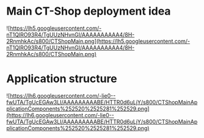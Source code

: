 # Main CT-Shop deployment idea #
![https://lh5.googleusercontent.com/-nT1QlRO93R4/TgUUzNHvnGI/AAAAAAAAAA4/8H-2RnmhkAc/s800/CTShopMain.png](https://lh5.googleusercontent.com/-nT1QlRO93R4/TgUUzNHvnGI/AAAAAAAAAA4/8H-2RnmhkAc/s800/CTShopMain.png)
# Application structure #
![https://lh6.googleusercontent.com/-lie0--fwUTA/TgUcEGAw3LI/AAAAAAAAABE/HTTR0d6uLjY/s800/CTShopMainApplicationComponents%252520%2525281%252529.png](https://lh6.googleusercontent.com/-lie0--fwUTA/TgUcEGAw3LI/AAAAAAAAABE/HTTR0d6uLjY/s800/CTShopMainApplicationComponents%252520%2525281%252529.png)